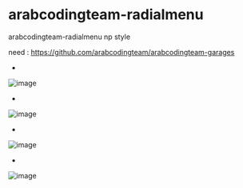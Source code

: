 # arabcodingteam-radialmenu
arabcodingteam-radialmenu np style

need : https://github.com/arabcodingteam/arabcodingteam-garages

*

![image](https://user-images.githubusercontent.com/89742984/175817527-763c7fee-587d-4569-ba83-96253d7ee621.png)

*

![image](https://user-images.githubusercontent.com/89742984/175817564-5828173b-3ee8-4b65-87dd-fdc78e07c190.png)

*

![image](https://user-images.githubusercontent.com/89742984/175817578-07dfd2f8-0e7b-44fd-93e2-f55b5d80a023.png)

*
![image](https://user-images.githubusercontent.com/89742984/175817589-164b7d1d-1461-4af6-b9df-b7f59210ddba.png)
